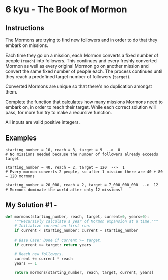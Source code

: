 # 6 kyu - The Book of Mormon
## Instructions
The Mormons are trying to find new followers and in order to do that they embark on missions.

Each time they go on a mission, each Mormon converts a fixed number of people (`reach`) into followers. This continues and every freshly converted Mormon as well as every original Mormon go on another mission and convert the same fixed number of people each. The process continues until they reach a predefined target number of followers (`target`).

Converted Mormons are unique so that there's no duplication amongst them.

Complete the function that calculates how many missions Mormons need to embark on, in order to reach their target. While each correct solution will pass, for more fun try to make a recursive function.

All inputs are valid positive integers.

## Examples
```
starting_number = 10, reach = 3, target = 9  -->  0
# No missions needed because the number of followers already exceeds target

starting_number = 40, reach = 2, target = 120  -->  1
# Every mormon converts 2 people, so after 1 mission there are 40 + 80 = 120 mormons

starting_number = 20_000, reach = 2, target = 7_000_000_000  -->  12
# Mormons dominate the world after only 12 missions!
```

## My Solution #1 - 
```python
def mormons(starting_number, reach, target, current=0, years=0):
    """Recursivly calculate a year of Mormon expansion at a time."""
    # Initialize current on first run.
    if current < starting_number: current = starting_number
    
    # Base Case: Done if current >= target.
    if current >= target: return years

    # Reach new followers.
    current += current * reach
    years += 1
    
    return mormons(starting_number, reach, target, current, years)
```